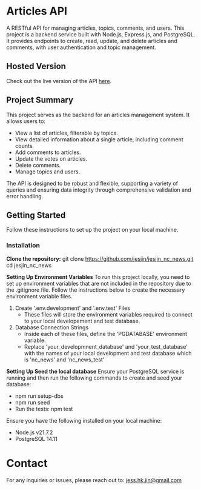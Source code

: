 # Articles API

A RESTful API for managing articles, topics, comments, and users. 
This project is a backend service built with Node.js, Express.js, and PostgreSQL. 
It provides endpoints to create, read, update, and delete articles and comments, 
with user authentication and topic management.

## Hosted Version
Check out the live version of the API [here](my-hosted-version-link).

## Project Summary
This project serves as the backend for an articles management system. 
It allows users to:

- View a list of articles, filterable by topics.
- View detailed information about a single article, including comment counts.
- Add comments to articles.
- Update the votes on articles.
- Delete comments.
- Manage topics and users.

The API is designed to be robust and flexible, supporting a variety of queries and 
ensuring data integrity through comprehensive validation and error handling.


## Getting Started
Follow these instructions to set up the project on your local machine.


### Installation

**Clone the repository:**
   git clone https://github.com/jesjin/jesjin_nc_news.git
   cd jesjin_nc_news

**Setting Up Environment Variables**
To run this project locally, you need to set up environment variables that are not included in the repository due to the .gitignore file. Follow the instructions below to create the necessary environment variable files.

1. Create '.env.development' and '.env.test' Files
   - These files will store the environment variables required to connect to your local developement and test database.
2. Database Connection Strings 
   - Inside each of these files, define the 'PGDATABASE' environment variable. 
   - Replace 'your_developmnent_database' and 'your_test_database' with the names of your local development and test database which is 'nc_news' and 'nc_news_test'

**Setting Up Seed the local database**
Ensure your PostgreSQL service is running and then run the following commands to create and seed your database:
 * npm run setup-dbs
 * npm run seed
 * Run the tests: npm test

Ensure you have the following installed on your local machine:
- Node.js v21.7.2
- PostgreSQL 14.11


# Contact
For any inquiries or issues, please reach out to: jess.hk.jin@gmail.com

